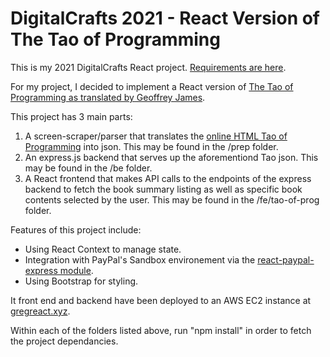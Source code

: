 # DigitalCrafts 2021 - React Version of The Tao of Programming

This is my 2021 DigitalCrafts React project. [Requirements are here](https://github.com/careecodes/React-Project-Requirements/blob/main/README.md).

For my project, I decided to implement a React version of [The Tao of Programming as translated by Geoffrey James](https://en.wikipedia.org/wiki/The_Tao_of_Programming).

This project has 3 main parts:
1. A screen-scraper/parser that translates the [online HTML Tao of Programming](https://www.mit.edu/~xela/tao.html) into json. This may be found in the /prep folder.
2. An express.js backend that serves up the aforementiond Tao json. This may be found in the /be folder.
3. A React frontend that makes API calls to the endpoints of the express backend to fetch the book summary listing as well as specific book contents selected by the user. This may be found in the /fe/tao-of-prog folder.

Features of this project include:
- Using React Context to manage state.
- Integration with PayPal's Sandbox environement via the [react-paypal-express module](https://www.npmjs.com/package/react-paypal-express-checkout).
- Using Bootstrap for styling.

It front end and backend have been deployed to an AWS EC2 instance at [gregreact.xyz](https://gregreact.xyz/).

Within each of the folders listed above, run "npm install" in order to fetch the project dependancies.
